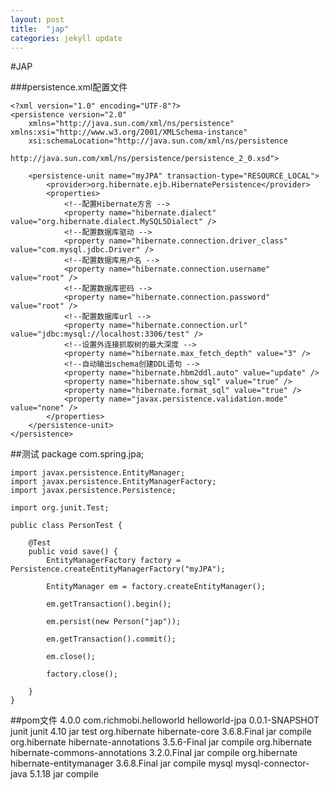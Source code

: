 ```yaml
---
layout: post
title:  "jap"
categories: jekyll update
---
```

#JAP

###persistence.xml配置文件
	
	<?xml version="1.0" encoding="UTF-8"?>
	<persistence version="2.0"
		xmlns="http://java.sun.com/xml/ns/persistence" xmlns:xsi="http://www.w3.org/2001/XMLSchema-instance"
		xsi:schemaLocation="http://java.sun.com/xml/ns/persistence 
	            http://java.sun.com/xml/ns/persistence/persistence_2_0.xsd">
	
		<persistence-unit name="myJPA" transaction-type="RESOURCE_LOCAL">
			<provider>org.hibernate.ejb.HibernatePersistence</provider>
			<properties>
				<!--配置Hibernate方言 -->
				<property name="hibernate.dialect" value="org.hibernate.dialect.MySQL5Dialect" />
				<!--配置数据库驱动 -->
				<property name="hibernate.connection.driver_class" value="com.mysql.jdbc.Driver" />
				<!--配置数据库用户名 -->
				<property name="hibernate.connection.username" value="root" />
				<!--配置数据库密码 -->
				<property name="hibernate.connection.password" value="root" />
				<!--配置数据库url -->
				<property name="hibernate.connection.url" value="jdbc:mysql://localhost:3306/test" />
				<!--设置外连接抓取树的最大深度 -->
				<property name="hibernate.max_fetch_depth" value="3" />
				<!--自动输出schema创建DDL语句 -->
				<property name="hibernate.hbm2ddl.auto" value="update" />
				<property name="hibernate.show_sql" value="true" />
				<property name="hibernate.format_sql" value="true" />
				<property name="javax.persistence.validation.mode" value="none" />
			</properties>
		</persistence-unit>
	</persistence>


##测试
	package com.spring.jpa;

	import javax.persistence.EntityManager;
	import javax.persistence.EntityManagerFactory;
	import javax.persistence.Persistence;
	
	import org.junit.Test;
	
	public class PersonTest {

		@Test
		public void save() {
			EntityManagerFactory factory = Persistence.createEntityManagerFactory("myJPA");
	
			EntityManager em = factory.createEntityManager();
	
			em.getTransaction().begin();
	
			em.persist(new Person("jap"));
	
			em.getTransaction().commit();
	
			em.close();
	
			factory.close();
	
		}
	}

##pom文件
	<project xmlns="http://maven.apache.org/POM/4.0.0" xmlns:xsi="http://www.w3.org/2001/XMLSchema-instance" xsi:schemaLocation="http://maven.apache.org/POM/4.0.0 http://maven.apache.org/xsd/maven-4.0.0.xsd">
	  <modelVersion>4.0.0</modelVersion>
	  <groupId>com.richmobi.helloworld</groupId>
	  <artifactId>helloworld-jpa</artifactId>
	  <version>0.0.1-SNAPSHOT</version>
	  <dependencies>
	  	<dependency>
	  		<groupId>junit</groupId>
	  		<artifactId>junit</artifactId>
	  		<version>4.10</version>
	  		<type>jar</type>
	  		<scope>test</scope>
	  	</dependency>
	  	<dependency>
	  		<groupId>org.hibernate</groupId>
	  		<artifactId>hibernate-core</artifactId>
	  		<version>3.6.8.Final</version>
	  		<type>jar</type>
	  		<scope>compile</scope>
	  	</dependency>
	  	<dependency>
	  		<groupId>org.hibernate</groupId>
	  		<artifactId>hibernate-annotations</artifactId>
	  		<version>3.5.6-Final</version>
	  		<type>jar</type>
	  		<scope>compile</scope>
	  	</dependency>
	  	<dependency>
	  		<groupId>org.hibernate</groupId>
	  		<artifactId>hibernate-commons-annotations</artifactId>
	  		<version>3.2.0.Final</version>
	  		<type>jar</type>
	  		<scope>compile</scope>
	  	</dependency>
	  	<dependency>
	  		<groupId>org.hibernate</groupId>
	  		<artifactId>hibernate-entitymanager</artifactId>
	  		<version>3.6.8.Final</version>
	  		<type>jar</type>
	  		<scope>compile</scope>
	  	</dependency>
	  	<dependency>
	  		<groupId>mysql</groupId>
	  		<artifactId>mysql-connector-java</artifactId>
	  		<version>5.1.18</version>
	  		<type>jar</type>
	  		<scope>compile</scope>
	  	</dependency>
	  </dependencies>
	</project>
